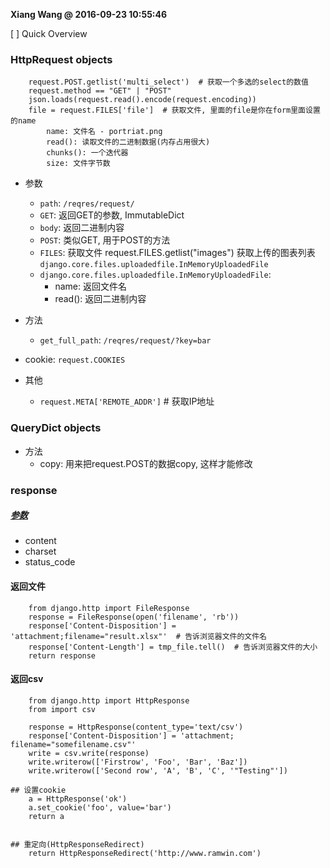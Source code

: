 **Xiang Wang @ 2016-09-23 10:55:46**


[ ] Quick Overview

### HttpRequest objects
```
    request.POST.getlist('multi_select')  # 获取一个多选的select的数值
    request.method == "GET" | "POST"
    json.loads(request.read().encode(request.encoding))
    file = request.FILES['file']  # 获取文件, 里面的file是你在form里面设置的name
        name: 文件名 - portriat.png
        read(): 读取文件的二进制数据(内存占用很大)
        chunks(): 一个迭代器
        size: 文件字节数
```
* 参数
    * `path`: `/reqres/request/`
    * `GET`: 返回GET的参数, ImmutableDict
    * `body`: 返回二进制内容
    * `POST`: 类似GET, 用于POST的方法
    * `FILES`: 获取文件
        request.FILES.getlist("images") 获取上传的图表列表 `django.core.files.uploadedfile.InMemoryUploadedFile`
    * `django.core.files.uploadedfile.InMemoryUploadedFile`:
        * name: 返回文件名
        * read(): 返回二进制内容
* 方法
    * `get_full_path`: `/reqres/request/?key=bar`

* cookie: `request.COOKIES`

* 其他
    * `request.META['REMOTE_ADDR']`  # 获取IP地址

### QueryDict objects
* 方法
    * copy: 用来把request.POST的数据copy, 这样才能修改

### response

##### [参数](https://docs.djangoproject.com/en/1.11/ref/request-response/#httpresponse-objects)
* content
* charset
* status_code

#### 返回文件
```
    from django.http import FileResponse
    response = FileResponse(open('filename', 'rb'))
    response['Content-Disposition'] = 'attachment;filename="result.xlsx"'  # 告诉浏览器文件的文件名
    response['Content-Length'] = tmp_file.tell()  # 告诉浏览器文件的大小
    return response
```

#### 返回csv
```
    from django.http import HttpResponse
    from import csv

    response = HttpResponse(content_type='text/csv')
    response['Content-Disposition'] = 'attachment; filename="somefilename.csv"'
    write = csv.write(response)
    write.writerow(['Firstrow', 'Foo', 'Bar', 'Baz'])
    write.writerow(['Second row', 'A', 'B', 'C', '"Testing"'])

## 设置cookie
    a = HttpResponse('ok')
    a.set_cookie('foo', value='bar')
    return a


## 重定向(HttpResponseRedirect)
    return HttpResponseRedirect('http://www.ramwin.com')
```
